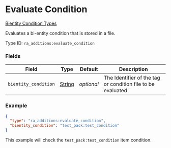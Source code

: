 # Evaluate Condition
[Bientity Condition Types](../bientity_condition_types_types.md)

Evaluates a bi-entity condition that is stored in a file.

Type ID: `ra_additions:evaluate_condition`
### Fields
Field | Type | Default | Description
------|------|---------|-------------
`bientity_condition` | [String](../data_types/string.md) | _optional_ | The Identifier of the tag or condition file to be evaluated

### Example
```json
{
  "type": "ra_additions:evaluate_condition",
  "bientity_condition": "test_pack:test_condition"
}
```
This example will check the `test_pack:test_condition` item condition.